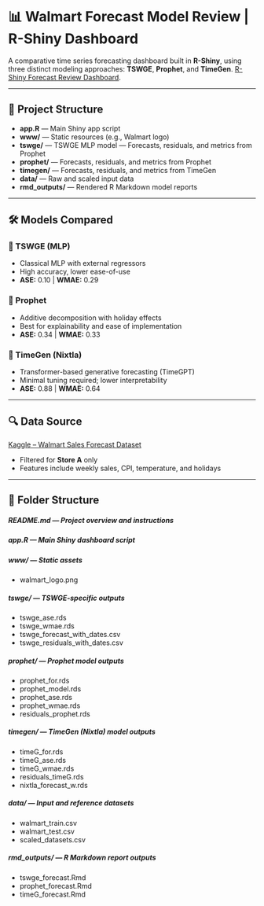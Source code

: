 # 📊 Walmart Forecast Model Review | R-Shiny Dashboard

A comparative time series forecasting dashboard built in **R-Shiny**, using three distinct modeling approaches: **TSWGE**, **Prophet**, and **TimeGen**.
[R-Shiny Forecast Review Dashboard](https://blackjuliet.shinyapps.io/Forecast_Model_Review/).


---

## 📁 Project Structure

- **app.R** — Main Shiny app script
- **www/** — Static resources (e.g., Walmart logo)
- **tswge/** — TSWGE MLP model — Forecasts, residuals, and metrics from Prophet
- **prophet/** — Forecasts, residuals, and metrics from Prophet
- **timegen/** — Forecasts, residuals, and metrics from TimeGen
- **data/** — Raw and scaled input data
- **rmd_outputs/** — Rendered R Markdown model reports

---

## 🛠️ Models Compared

### 🔹 TSWGE (MLP)
- Classical MLP with external regressors
- High accuracy, lower ease-of-use
- **ASE:** 0.10 | **WMAE:** 0.29

### 🔹 Prophet
- Additive decomposition with holiday effects
- Best for explainability and ease of implementation
- **ASE:** 0.34 | **WMAE:** 0.33

### 🔹 TimeGen (Nixtla)
- Transformer-based generative forecasting (TimeGPT)
- Minimal tuning required; lower interpretability
- **ASE:** 0.88 | **WMAE:** 0.64

---

## 🔍 Data Source

[Kaggle – Walmart Sales Forecast Dataset](https://www.kaggle.com/datasets/aslanahmedov/walmart-sales-forecast)

- Filtered for **Store A** only
- Features include weekly sales, CPI, temperature, and holidays

---

## 📁 Folder Structure
##### README.md — Project overview and instructions
##### app.R — Main Shiny dashboard script
##### www/ — Static assets
- walmart_logo.png

##### tswge/ — TSWGE-specific outputs
- tswge_ase.rds
- tswge_wmae.rds
- tswge_forecast_with_dates.csv
- tswge_residuals_with_dates.csv

##### prophet/ — Prophet model outputs
- prophet_for.rds
- prophet_model.rds
- prophet_ase.rds
- prophet_wmae.rds
- residuals_prophet.rds

##### timegen/ — TimeGen (Nixtla) model outputs
- timeG_for.rds
- timeG_ase.rds
- timeG_wmae.rds
- residuals_timeG.rds
- nixtla_forecast_w.rds

##### data/ — Input and reference datasets
- walmart_train.csv
- walmart_test.csv
- scaled_datasets.csv

##### rmd_outputs/ — R Markdown report outputs
- tswge_forecast.Rmd
- prophet_forecast.Rmd
- timeG_forecast.Rmd


